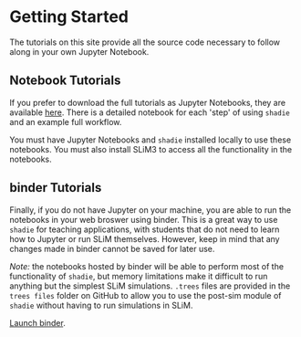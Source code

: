 <h1>Getting Started</h1>

The tutorials on this site provide all the source code necessary to follow along in your own Jupyter Notebook. 

## Notebook Tutorials
If you prefer to download the full tutorials as Jupyter Notebooks, they are available [here](https://github.com/elissasoroj/shadie/tree/main/shadie/notebooks). There is a detailed notebook for each 'step' of using `shadie` and an example full workflow. 

You must have Jupyter Notebooks and `shadie` installed locally to use these notebooks. You must also install SLiM3 to access all the functionality in the notebooks.

## binder Tutorials
Finally, if you do not have Jupyter on your machine, you are able to run the notebooks in your web broswer using binder. This is a great way to use `shadie` for teaching applications, with students that do not need to learn how to Jupyter or run SLiM themselves. However, keep in mind that any changes made in binder cannot be saved for later use. 

*Note:* the notebooks hosted by binder will be able to perform most of the functionality of `shadie`, but memory limitations make it difficult to run anything but the simplest SLiM simulations.
`.trees` files are provided in the `trees files` folder on GitHub to allow you to use the post-sim module of `shadie` without having to run simulations in SLiM.  

[Launch binder](https://mybinder.org/v2/gh/elissasoroj/shadie/main?labpath=%2Fdocs%2Fnotebooks).